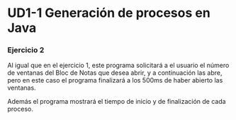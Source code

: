 # UD1-1 Generación de procesos en Java
### Ejercicio 2
Al igual que en el ejercicio 1, este programa solicitará
a el usuario el número de ventanas del Bloc de Notas
que desea abrir, y a continuación las abre, pero en este
caso el programa finalizará a los 500ms de haber abierto
las ventanas.

Además el programa mostrará el tiempo de inicio y de
finalización de cada proceso.